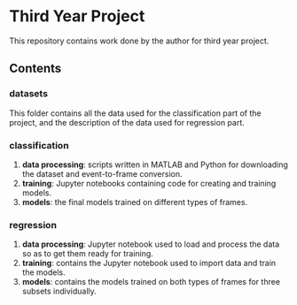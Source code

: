 # Third Year Project
This repository contains work done by the author for third year project.

## Contents
### datasets
This folder contains all the data used for the classification part of the project, and the description of the data used for regression part.

### classification
1. **data processing**: scripts written in MATLAB and Python for downloading the dataset and event-to-frame conversion.
2. **training**: Jupyter notebooks containing code for creating and training models.
3. **models**: the final models trained on different types of frames.

### regression
1. **data processing**: Jupyter notebook used to load and process the data so as to get them ready for training.
2. **training**: contains the Jupyter notebook used to import data and train the models.
3. **models**: contains the models trained on both types of frames for three subsets individually.
